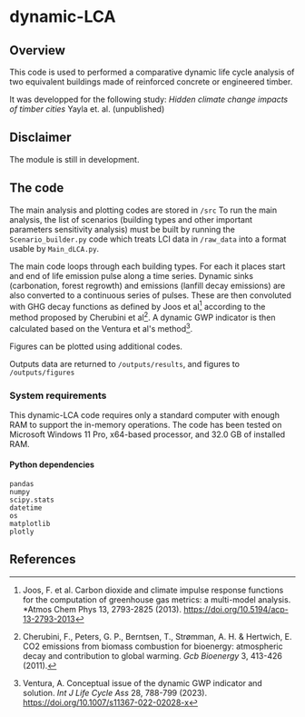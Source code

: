 # dynamic-LCA
## Overview

This code is used to performed a comparative dynamic life cycle analysis of two equivalent buildings made of reinforced concrete or engineered timber. 

It was developped for the following study: *Hidden climate change impacts of timber cities* Yayla et. al. (unpublished)

## Disclaimer
The module is still in development.

## The code

The main analysis and plotting codes are stored in `/src`
To run the main analysis, the list of scenarios (building types and other important parameters sensitivity analysis) must be built by running the `Scenario_builder.py` code which treats LCI data in `/raw_data` into a format usable by `Main_dLCA.py`.

The main code loops through each building types. For each it places start and end of life emission pulse along a time series. Dynamic sinks (carbonation, forest regrowth) and emissions (lanfill decay emissions) are also converted to a continuous series of pulses. These are then convoluted with GHG decay functions as defined by Joos et al[^1] according to the method proposed by Cherubini et al[^2]. A dynamic GWP indicator is then calculated based on the Ventura et al's method[^3].  

Figures can be plotted using additional codes.

Outputs data are returned to `/outputs/results`, and figures to `/outputs/figures`

### System requirements

This dynamic-LCA code requires only a standard computer with enough RAM to support the in-memory operations. The code has been tested on Microsoft Windows 11 Pro, x64-based processor, and 32.0 GB of installed RAM.

#### Python dependencies

```
pandas
numpy
scipy.stats
datetime
os
matplotlib
plotly
```

## References
[^1]: Joos, F. et al. Carbon dioxide and climate impulse response functions for the computation of greenhouse gas metrics: a multi-model analysis. *Atmos Chem Phys 13, 2793-2825 (2013). https://doi.org/10.5194/acp-13-2793-2013
[^2]: Cherubini, F., Peters, G. P., Berntsen, T., Strømman, A. H. & Hertwich, E. CO2 emissions from biomass combustion for bioenergy: atmospheric decay and contribution to global warming. *Gcb Bioenergy* 3, 413-426 (2011). 
[^3]: Ventura, A. Conceptual issue of the dynamic GWP indicator and solution. *Int J Life Cycle Ass* 28, 788-799 (2023). https://doi.org/10.1007/s11367-022-02028-x

